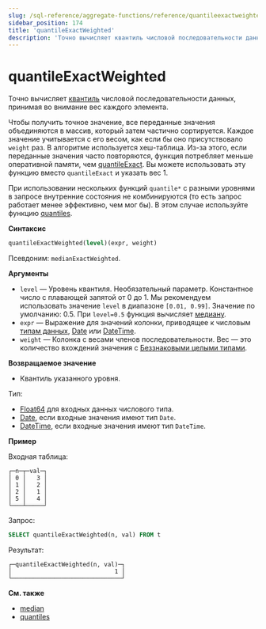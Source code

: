 ```yaml
---
slug: /sql-reference/aggregate-functions/reference/quantileexactweighted
sidebar_position: 174
title: 'quantileExactWeighted'
description: 'Точно вычисляет квантиль числовой последовательности данных, принимая во внимание вес каждого элемента.'
---
```



# quantileExactWeighted

Точно вычисляет [квантиль](https://en.wikipedia.org/wiki/Quantile) числовой последовательности данных, принимая во внимание вес каждого элемента.

Чтобы получить точное значение, все переданные значения объединяются в массив, который затем частично сортируется. Каждое значение учитывается с его весом, как если бы оно присутствовало `weight` раз. В алгоритме используется хеш-таблица. Из-за этого, если переданные значения часто повторяются, функция потребляет меньше оперативной памяти, чем [quantileExact](/sql-reference/aggregate-functions/reference/quantileexact#quantileexact). Вы можете использовать эту функцию вместо `quantileExact` и указать вес 1.

При использовании нескольких функций `quantile*` с разными уровнями в запросе внутренние состояния не комбинируются (то есть запрос работает менее эффективно, чем мог бы). В этом случае используйте функцию [quantiles](../../../sql-reference/aggregate-functions/reference/quantiles.md#quantiles).

**Синтаксис**

``` sql
quantileExactWeighted(level)(expr, weight)
```

Псевдоним: `medianExactWeighted`.

**Аргументы**

- `level` — Уровень квантиля. Необязательный параметр. Константное число с плавающей запятой от 0 до 1. Мы рекомендуем использовать значение `level` в диапазоне `[0.01, 0.99]`. Значение по умолчанию: 0.5. При `level=0.5` функция вычисляет [медиану](https://en.wikipedia.org/wiki/Median).
- `expr` — Выражение для значений колонки, приводящее к числовым [типам данных](/sql-reference/data-types), [Date](../../../sql-reference/data-types/date.md) или [DateTime](../../../sql-reference/data-types/datetime.md).
- `weight` — Колонка с весами членов последовательности. Вес — это количество вхождений значения с [Беззнаковыми целыми типами](../../../sql-reference/data-types/int-uint.md).

**Возвращаемое значение**

- Квантиль указанного уровня.

Тип:

- [Float64](../../../sql-reference/data-types/float.md) для входных данных числового типа.
- [Date](../../../sql-reference/data-types/date.md), если входные значения имеют тип `Date`.
- [DateTime](../../../sql-reference/data-types/datetime.md), если входные значения имеют тип `DateTime`.

**Пример**

Входная таблица:

``` text
┌─n─┬─val─┐
│ 0 │   3 │
│ 1 │   2 │
│ 2 │   1 │
│ 5 │   4 │
└───┴─────┘
```

Запрос:

``` sql
SELECT quantileExactWeighted(n, val) FROM t
```

Результат:

``` text
┌─quantileExactWeighted(n, val)─┐
│                             1 │
└───────────────────────────────┘
```

**См. также**

- [median](/sql-reference/aggregate-functions/reference/median)
- [quantiles](/sql-reference/aggregate-functions/reference/quantiles)
